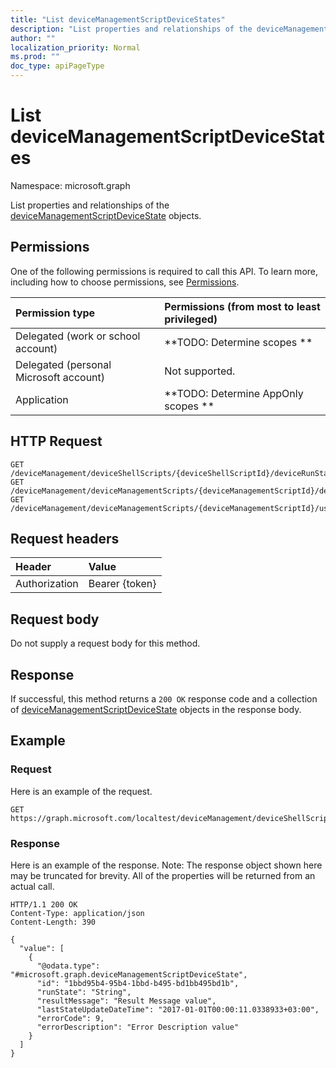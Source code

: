 ```yaml
---
title: "List deviceManagementScriptDeviceStates"
description: "List properties and relationships of the deviceManagementScriptDeviceState objects."
author: ""
localization_priority: Normal
ms.prod: ""
doc_type: apiPageType
---
```


# List deviceManagementScriptDeviceStates

Namespace: microsoft.graph

List properties and relationships of the [deviceManagementScriptDeviceState](../resources/devicemanagementscriptdevicestate.md) objects.

## Permissions
One of the following permissions is required to call this API. To learn more, including how to choose permissions, see [Permissions](/concepts/permissions-reference.md).

|Permission type|Permissions (from most to least privileged)|
|:---|:---|
|Delegated (work or school account)|**TODO: Determine scopes **|
|Delegated (personal Microsoft account)|Not supported.|
|Application|**TODO: Determine AppOnly scopes **|

## HTTP Request
<!-- {
  "blockType": "ignored"
}
-->
``` http
GET /deviceManagement/deviceShellScripts/{deviceShellScriptId}/deviceRunStates
GET /deviceManagement/deviceManagementScripts/{deviceManagementScriptId}/deviceRunStates
GET /deviceManagement/deviceManagementScripts/{deviceManagementScriptId}/userRunStates/{deviceManagementScriptUserStateId}/deviceRunStates
```

## Request headers
|Header|Value|
|:---|:---|
|Authorization|Bearer {token}|

## Request body
Do not supply a request body for this method.

## Response
If successful, this method returns a `200 OK` response code and a collection of [deviceManagementScriptDeviceState](../resources/devicemanagementscriptdevicestate.md) objects in the response body.

## Example

### Request
Here is an example of the request.
<!-- {
  "blockType": "request",
  "name": "get_devicemanagementscriptdevicestate"
}
-->
``` http
GET https://graph.microsoft.com/localtest/deviceManagement/deviceShellScripts/{deviceShellScriptId}/deviceRunStates
```

### Response
Here is an example of the response. Note: The response object shown here may be truncated for brevity. All of the properties will be returned from an actual call.
<!-- {
  "blockType": "response",
  "truncated": true,
  "@odata.type": "collection(microsoft.graph.devicemanagementscriptdevicestate)"
}
-->
``` http
HTTP/1.1 200 OK
Content-Type: application/json
Content-Length: 390

{
  "value": [
    {
      "@odata.type": "#microsoft.graph.deviceManagementScriptDeviceState",
      "id": "1bbd95b4-95b4-1bbd-b495-bd1bb495bd1b",
      "runState": "String",
      "resultMessage": "Result Message value",
      "lastStateUpdateDateTime": "2017-01-01T00:00:11.0338933+03:00",
      "errorCode": 9,
      "errorDescription": "Error Description value"
    }
  ]
}
```

